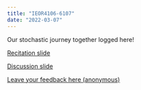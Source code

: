 ```yaml
---
title: "IEOR4106-6107"
date: "2022-03-07"
---
```


Our stochastic journey together logged here!

[Recitation slide](https://docs.google.com/presentation/d/1hFpntUw6JFM5Mp4N9bhC18EWMtkrrQTj5X6tpBmOhKk/edit)

[Discussion slide](https://docs.google.com/presentation/d/1Lpl7yj0s_D7ZjBaa_tfBQsZNulxYrq3GoTj8i2Ayb8o/edit)

[Leave your feedback here (anonymous)](https://hackmd.io/4mJENJZQQ5-grybz4A5hTg?edit)
